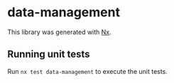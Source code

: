 # data-management

This library was generated with [Nx](https://nx.dev).

## Running unit tests

Run `nx test data-management` to execute the unit tests.
